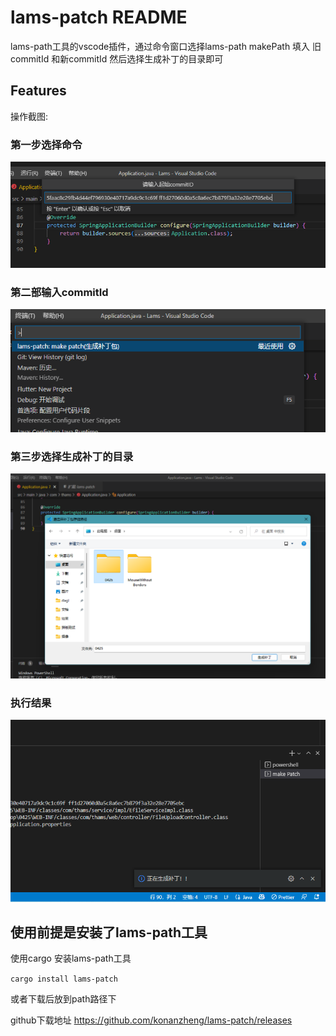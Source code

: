 # lams-patch README

lams-path工具的vscode插件，通过命令窗口选择lams-path makePath 填入 旧commitId 和新commitId 然后选择生成补丁的目录即可

## Features

操作截图:
### 第一步选择命令
![插件入口](imgs/00.png)

### 第二部输入commitId
![命令](imgs/01.png)

### 第三步选择生成补丁的目录
![选择目录](imgs/02.png)

### 执行结果
![终端显示执行结果](imgs/03.png)



## 使用前提是安装了lams-path工具 

使用cargo 安装lams-path工具

```cargo install lams-patch```

或者下载后放到path路径下

github下载地址
https://github.com/konanzheng/lams-patch/releases

